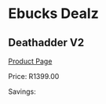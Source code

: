 
# Ebucks Dealz
## Deathadder V2
[Product Page](https://www.ebucks.com/web/shop/productSelected.do?prodId=1191954909&catId=365757697)

Price: R1399.00

Savings: 


	